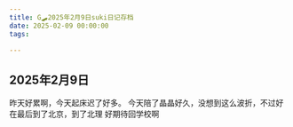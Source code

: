 ```yaml
---
title: G🛹2025年2月9日suki日记存档
date: 2025-02-09 00:00:00
tags:

---
```


## 2025年2月9日

昨天好累啊，今天起床迟了好多。
今天陪了晶晶好久，没想到这么波折，不过好在最后到了北京，到了北理
好期待回学校啊
